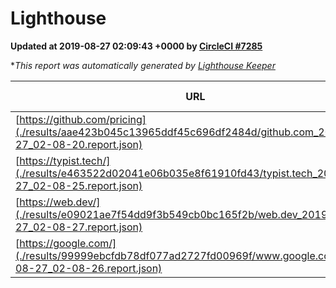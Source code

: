 
# Lighthouse

**Updated at 2019-08-27 02:09:43 +0000 by [CircleCI #7285](https://circleci.com/gh/ItinerisLtd/lighthouse-keeper-example/7285)**

**This report was automatically generated by [Lighthouse Keeper](https://github.com/itinerisltd/lighthouse-keeper)*

| URL | Performance | Accessibility | Best Practices | SEO | PWA | Updated At |
| --- | --- | --- | --- | --- | --- | --- |
| [https://github.com/pricing](./results/aae423b045c13965ddf45c696df2484d/github.com_2019-08-27_02-08-20.report.json) | 0.9 | 0.93 | 0.93 | 0.92 | 0.56 | 2019-08-27T02:08:20.041Z |
| [https://typist.tech/](./results/e463522d02041e06b035e8f61910fd43/typist.tech_2019-08-27_02-08-25.report.json) |  |  |  |  |  | 2019-08-27T02:08:25.111Z |
| [https://web.dev/](./results/e09021ae7f54dd9f3b549cb0bc165f2b/web.dev_2019-08-27_02-08-27.report.json) | 0.76 | 0.9 | 1 | 0.97 | 1 | 2019-08-27T02:08:27.973Z |
| [https://google.com/](./results/99999ebcfdb78df077ad2727fd00969f/www.google.com_2019-08-27_02-08-26.report.json) | 0.94 | 0.86 | 0.93 | 0.83 | 0.56 | 2019-08-27T02:08:26.782Z |
